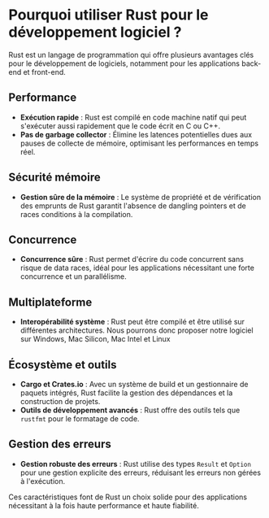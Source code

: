 # Pourquoi utiliser Rust pour le développement logiciel ?

Rust est un langage de programmation qui offre plusieurs avantages clés pour le développement de logiciels, notamment pour les applications back-end et front-end.

## Performance

- **Exécution rapide** : Rust est compilé en code machine natif qui peut s'exécuter aussi rapidement que le code écrit en C ou C++.
- **Pas de garbage collector** : Élimine les latences potentielles dues aux pauses de collecte de mémoire, optimisant les performances en temps réel.

## Sécurité mémoire

- **Gestion sûre de la mémoire** : Le système de propriété et de vérification des emprunts de Rust garantit l'absence de dangling pointers et de races conditions à la compilation.

## Concurrence

- **Concurrence sûre** : Rust permet d'écrire du code concurrent sans risque de data races, idéal pour les applications nécessitant une forte concurrence et un parallélisme.

## Multiplateforme

- **Interopérabilité système** : Rust peut être compilé et être utilisé sur différentes architectures. Nous pourrons donc proposer notre logiciel sur Windows, Mac Silicon, Mac Intel et Linux

## Écosystème et outils

- **Cargo et Crates.io** : Avec un système de build et un gestionnaire de paquets intégrés, Rust facilite la gestion des dépendances et la construction de projets.
- **Outils de développement avancés** : Rust offre des outils tels que `rustfmt` pour le formatage de code.

## Gestion des erreurs

- **Gestion robuste des erreurs** : Rust utilise des types `Result` et `Option` pour une gestion explicite des erreurs, réduisant les erreurs non gérées à l'exécution.

Ces caractéristiques font de Rust un choix solide pour des applications nécessitant à la fois haute performance et haute fiabilité.

